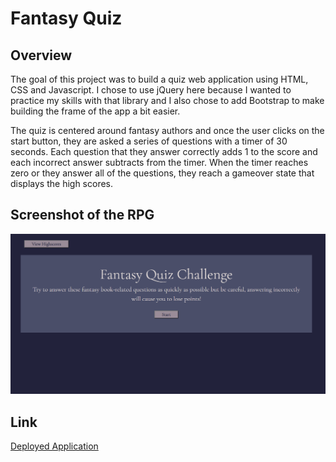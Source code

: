# Fantasy Quiz

## Overview
The goal of this project was to build a quiz web application using HTML, CSS and Javascript. I chose to use jQuery here because I wanted to practice my skills with that library and I also chose to add Bootstrap to make building the frame of the app a bit easier. 

The quiz is centered around fantasy authors and once the user clicks on the start button, they are asked a series of questions with a timer of 30 seconds. Each question that they answer correctly adds 1 to the score and each incorrect answer subtracts from the timer. When the timer reaches zero or they answer all of the questions, they reach a gameover state that displays the high scores. 

## Screenshot of the RPG
![A screenshot of the deployed application](/assets/images/screenshot.png "A screenshot of the deployed application")

## Link
[Deployed Application](https://ccroberts1.github.io/fantasy-quiz/)
